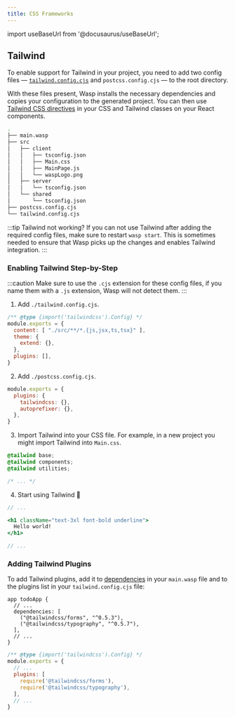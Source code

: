 ```yaml
---
title: CSS Frameworks
---
```


import useBaseUrl from '@docusaurus/useBaseUrl';

## Tailwind

To enable support for Tailwind in your project, you need to add two config files — [`tailwind.config.cjs`](https://tailwindcss.com/docs/configuration#configuration-options) and `postcss.config.cjs` — to the root directory.

With these files present, Wasp installs the necessary dependencies and copies your configuration to the generated project. You can then use [Tailwind CSS directives](https://tailwindcss.com/docs/functions-and-directives#directives) in your CSS and Tailwind classes on your React components.

```bash title="tree ." {13-14}
.
├── main.wasp
├── src
│   ├── client
│   │   ├── tsconfig.json
│   │   ├── Main.css
│   │   ├── MainPage.js
│   │   └── waspLogo.png
│   ├── server
│   │   └── tsconfig.json
│   └── shared
│       └── tsconfig.json
├── postcss.config.cjs
└── tailwind.config.cjs
```

:::tip Tailwind not working?
If you can not use Tailwind after adding the required config files, make sure to restart `wasp start`. This is sometimes needed to ensure that Wasp picks up the changes and enables Tailwind integration.
:::

### Enabling Tailwind Step-by-Step

:::caution
Make sure to use the `.cjs` extension for these config files, if you name them with a `.js` extension, Wasp will not detect them.
:::

1. Add `./tailwind.config.cjs`.

```js title="./tailwind.config.cjs"
/** @type {import('tailwindcss').Config} */
module.exports = {
  content: [ "./src/**/*.{js,jsx,ts,tsx}" ],
  theme: {
    extend: {},
  },
  plugins: [],
}
```

2. Add `./postcss.config.cjs`.

```js title="./postcss.config.cjs"
module.exports = {
  plugins: {
    tailwindcss: {},
    autoprefixer: {},
  },
}
```

3. Import Tailwind into your CSS file. For example, in a new project you might import Tailwind into `Main.css`.

```css title="./src/client/Main.css" {1-3}
@tailwind base;
@tailwind components;
@tailwind utilities;

/* ... */
```

4. Start using Tailwind 🥳

```jsx title="./src/client/MainPage.jsx"
// ...

<h1 className="text-3xl font-bold underline">
  Hello world!
</h1>

// ...
```

### Adding Tailwind Plugins

To add Tailwind plugins, add it to [dependencies](../project/dependencies) in your `main.wasp` file and to the plugins list in your `tailwind.config.cjs` file:

```wasp title="./main.wasp" {4-5}
app todoApp {
  // ...
  dependencies: [
    ("@tailwindcss/forms", "^0.5.3"),
    ("@tailwindcss/typography", "^0.5.7"),
  ],
  // ...
}
```

```js title="./tailwind.config.cjs" {5-6}
/** @type {import('tailwindcss').Config} */
module.exports = {
  // ...
  plugins: [
    require('@tailwindcss/forms'),
    require('@tailwindcss/typography'),
  ],
  // ...
}
```

